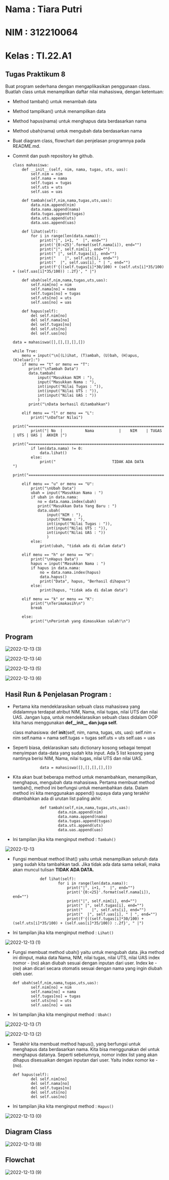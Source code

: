 # Nama    : Tiara Putri
# NIM     : 312210064
# Kelas   : TI.22.A1

## Tugas Praktikum 8

Buat program sederhana dengan mengaplikasikan penggunaan class. Buatlah class untuk menampilkan daftar nilai mahasiswa, dengan ketentuan:

- Method tambah() untuk menambah data
- Method tampilkan() untuk menampilkan data
- Method hapus(nama) untuk menghapus data berdasarkan nama
- Method ubah(nama) untuk mengubah data berdasarkan nama
- Buat diagram class, flowchart dan penjelasan programnya pada README.md.
- Commit dan push repository ke github.

      class mahasiswa:
          def __init__(self, nim, nama, tugas, uts, uas):
              self.nim = nim
              self.nama = nama
              self.tugas = tugas
              self.uts = uts
              self.uas = uas

          def tambah(self,nim,nama,tugas,uts,uas):
              data.nim.append(nim)
              data.nama.append(nama)
              data.tugas.append(tugas)
              data.uts.append(uts)
              data.uas.append(uas)

          def lihat(self):
              for i in range(len(data.nama)):
                  print("|", i+1, "  |", end="")
                  print('{0:<25}'.format(self.nama[i]), end="")
                  print("|", self.nim[i], end="")
                  print(" |", self.tugas[i], end="")
                  print("    |", self.uts[i], end="")
                  print("  |", self.uas[i], " | ", end="")
                  print(f'{((self.tugas[i]*30/100) + (self.uts[i]*35/100) + (self.uas[i]*35/100)) :.2f}', " |")

          def ubah(self,nim,nama,tugas,uts,uas):
              self.nim[no] = nim
              self.nama[no] = nama
              self.tugas[no] = tugas
              self.uts[no] = uts
              self.uas[no] = uas

          def hapus(self):
              del self.nim[no]
              del self.nama[no]
              del self.tugas[no]
              del self.uts[no]
              del self.uas[no]

      data = mahasiswa([],[],[],[],[])

      while True:
          menu = input("\n[(L)ihat, (T)ambah, (U)bah, (H)apus, (K)eluar]:")
          if menu == "t" or menu == "T":
             print("\nTambah Data")
             data.tambah(
                 input("Masukkan NIM : "),
                 input("Masukkan Nama : "),
                 int(input("Nilai Tugas : ")),
                 int(input("Nilai UTS : ")),
                 int(input("Nilai UAS : "))
                 )
             print("\nData berhasil ditambahkan")

          elif menu == "l" or menu == "L":
              print("\nDaftar Nilai")
              print("==========================================================================")
              print("| No  |          Nama           |    NIM    | TUGAS | UTS | UAS |  AKHIR |")
              print("==========================================================================")
              if len(data.nama) != 0:
                  data.lihat()
              else:
                  print("                         TIDAK ADA DATA                               ")
              print("==========================================================================")

          elif menu == "u" or menu == "U":
              print("\nUbah Data")
              ubah = input("Masukkan Nama : ")
              if ubah in data.nama:
                 no = data.nama.index(ubah)
                 print("Masukkan Data Yang Baru : ")
                 data.ubah(
                     input("NIM : "),
                     input("Nama : "),
                     int(input("Nilai Tugas : ")),
                     int(input("Nilai UTS : ")),
                     int(input("Nilai UAS : "))
                     )
              else:
                  print(ubah, "tidak ada di dalam data")

          elif menu == "h" or menu == "H":
              print("\nHapus Data")
              hapus = input("Masukkan Nama : ")
              if hapus in data.nama:
                  no = data.nama.index(hapus)
                  data.hapus()
                  print("Data", hapus, "Berhasil dihapus")
              else:
                  print(hapus, "tidak ada di dalam data")

          elif menu == "k" or menu == "K":
              print("\nTerimakasih\n")
              break

          else:
              print("\nPerintah yang dimasukkan salah!\n")
              
## Program

![2022-12-13 (3)](https://user-images.githubusercontent.com/115775237/207317789-e7eed327-faf7-4a98-b935-a4ea86d1b9f5.png)

![2022-12-13 (4)](https://user-images.githubusercontent.com/115775237/207317841-76c0d36c-955e-4fc2-a03f-8ac141024946.png)

![2022-12-13 (5)](https://user-images.githubusercontent.com/115775237/207317877-ee6e3451-8cfe-45ea-a8dc-5d40528cf6f1.png)

![2022-12-13 (6)](https://user-images.githubusercontent.com/115775237/207317917-d8542e9f-8d99-4815-ac21-e7b74c46b314.png)

## Hasil Run & Penjelasan Program :

- Pertama kita mendeklarasikan sebuah class mahasiswa yang didalamnya terdapat atribut NIM, Nama, nilai tugas, nilai UTS dan nilai UAS. Jangan lupa, untuk mendeklarasikan sebuah class didalam OOP kita harus menggunakan **def__init__ dan juga self.**

    class mahasiswa:
        def __init__(self, nim, nama, tugas, uts, uas):
            self.nim = nim
            self.nama = nama
            self.tugas = tugas
            self.uts = uts
            self.uas = uas

- Seperti biasa, deklarasikan satu dictionary kosong sebagai tempat menyimpan data-data yang sudah kita input. Ada 5 list kosong yang nantinya berisi NIM, Nama, nilai tugas, nilai UTS dan nilai UAS.

                  data = mahasiswa([],[],[],[],[])  

- Kita akan buat beberapa method untuk menambahkan, menampilkan, menghapus, mengubah data mahasiswa. Pertama membuat method tambah(), method ini berfungsi untuk menambahkan data. Dalam method ini kita menggunakan append() supaya data yang terakhir ditambahkan ada di urutan list paling akhir.

                  def tambah(self,nim,nama,tugas,uts,uas):
                          data.nim.append(nim)
                          data.nama.append(nama)
                          data.tugas.append(tugas)
                          data.uts.append(uts)
                          data.uas.append(uas)         
              
- Ini tampilan jika kita menginput method : `Tambah()`

![2022-12-13](https://user-images.githubusercontent.com/115775237/207318389-c6ebbd86-44dd-4312-ba27-cd10b76cc2d0.png)

- Fungsi membuat method lihat() yaitu untuk menampilkan seluruh data yang sudah kita tambahkan tadi. Jika tidak ada data sama sekali, maka akan muncul tulisan **TIDAK ADA DATA.**

                  def lihat(self):
                          for i in range(len(data.nama)):
                              print("|", i+1, "  |", end="")
                              print('{0:<25}'.format(self.nama[i]), end="")
                              print("|", self.nim[i], end="")
                              print(" |", self.tugas[i], end="")
                              print("    |", self.uts[i], end="")
                              print("  |", self.uas[i], " | ", end="")
                              print(f'{((self.tugas[i]*30/100) + (self.uts[i]*35/100) + (self.uas[i]*35/100)) :.2f}', " |")
                              
- Ini tampilan jika kita menginput method : `Lihat()`

![2022-12-13 (1)](https://user-images.githubusercontent.com/115775237/207318604-49733514-5413-4906-9512-5d4d597c8b18.png)

- Fungsi membuat method ubah() yaitu untuk mengubah data. jika method ini diinput, maka data Nama, NIM, nilai tugas, nilai UTS, nilai UAS index nomor - (no) akan diubah sesuai dengan inputan dari user. Index ke - (no) akan dicari secara otomatis sesuai dengan nama yang ingin diubah oleh user.

      def ubah(self,nim,nama,tugas,uts,uas):
              self.nim[no] = nim
              self.nama[no] = nama
              self.tugas[no] = tugas
              self.uts[no] = uts
              self.uas[no] = uas

- Ini tampilan jika kita menginput method : `Ubah()`

![2022-12-13 (7)](https://user-images.githubusercontent.com/115775237/207318776-bdd4e706-7b72-4317-bf44-684f7ca52a02.png)

![2022-12-13 (2)](https://user-images.githubusercontent.com/115775237/207318899-849b3d73-d152-480e-995e-6e11a4cdbf36.png)

- Terakhir kita membuat method hapus(), yang berfungsi untuk menghapus data berdasarkan nama. Kita bisa menggunakan del untuk menghapus datanya. Seperti sebelumnya, nomor index list yang akan dihapus disesuaikan dengan inputan dari user. Yaitu index nomor ke - (no).

      def hapus(self):
              del self.nim[no]
              del self.nama[no]
              del self.tugas[no]
              del self.uts[no]
              del self.uas[no]

- Ini tampilan jika kita menginput method : `Hapus()`

![2022-12-13 (0)](https://user-images.githubusercontent.com/115775237/207319174-02205b38-7000-42b1-895e-1f275c6313af.png)

## Diagram Class 

![2022-12-13 (8)](https://user-images.githubusercontent.com/115775237/207319506-5bf0895a-d995-461c-b308-9c37de340da1.jpeg)

## Flowchat

![2022-12-13 (9)](https://user-images.githubusercontent.com/115775237/207319763-51d94963-83f2-4228-9578-ad176f0b937d.png)

